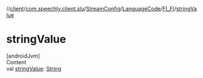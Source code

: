 //[client](../../../../index.md)/[com.speechly.client.slu](../../../index.md)/[StreamConfig](../../index.md)/[LanguageCode](../index.md)/[FI_FI](index.md)/[stringValue](string-value.md)



# stringValue  
[androidJvm]  
Content  
val [stringValue](string-value.md): [String](https://kotlinlang.org/api/latest/jvm/stdlib/kotlin/-string/index.html)  



